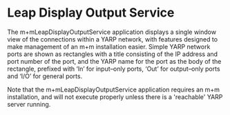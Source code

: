 Leap Display Output Service
===========================

The m+mLeapDisplayOutputService application displays a single window view of the connections within a YARP network, with features designed to make management of an m+m installation easier. Simple YARP network ports are shown as rectangles with a title consisting of the IP address and port number of the port, and the YARP name for the port as the body of the rectangle, prefixed with ‘In’ for input–only ports, ‘Out’ for output–only ports and ‘I/O’ for general ports.

Note that the m+mLeapDisplayOutputService application requires an m+m installation, and will not execute properly unless there is a 'reachable' YARP server running.
